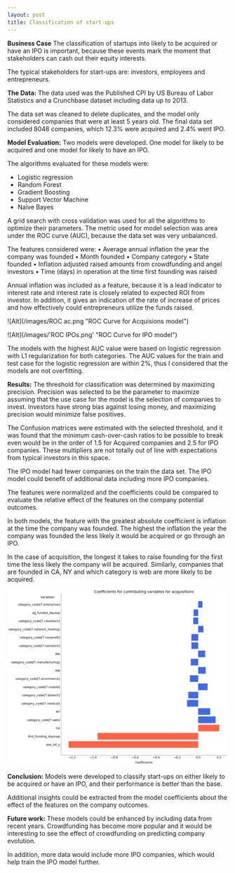 ```yaml
---
layout: post
title: Classification of start-ups
---
```


**Business Case**
The classification of startups into likely to be acquired or have an IPO is important, because these events mark the moment that stakeholders can cash out their equity interests.

The typical stakeholders for start-ups are: investors, employees and entrepreneurs.

**The Data:**
The data used was the Published CPI by US Bureau of Labor Statistics and a Crunchbase dataset including data up to 2013. 

The data set was cleaned to delete duplicates, and the model only considered companies that were at least 5 years old. The final data set included 8048 companies, which 12.3% were acquired and 2.4% went IPO.

**Model Evaluation:**
Two models were developed. One model for likely to be acquired and one model for likely to have an IPO.
 
The algorithms evaluated for these models were:
-	Logistic regression
-	Random Forest
-	Gradient Boosting
-	Support Vector Machine
-	Naïve Bayes

A grid search with cross validation was used for all the algorithms to optimize their parameters. The metric used for model selection was area under the ROC curve (AUC), because the data set was very unbalanced.

The features considered were:
•	Average annual inflation the year the company was founded
•	Month founded
•	Company category
•	State founded
•	Inflation adjusted raised amounts from crowdfunding and angel investors
•	Time (days) in operation at the time first founding was raised

Annual inflation was included as a feature, because it is a lead indicator to interest rate and interest rate is closely related to expected ROI from investor. In addition, it gives an indication of the rate of increase of prices and how effectively could entrepreneurs utilize the funds raised.

![Alt](/images/ROC ac.png "ROC Curve for Acquisions model")

![Alt](/images/'ROC IPOs.png' "ROC Curve for IPO model")

The models with the highest AUC value were based on logistic regression with L1 regularization for both categories. The AUC values for the train and test case for the logistic regression are within 2%, thus I considered that the models are not overfitting. 

**Results:**
The threshold for classification was determined by maximizing precision. Precision was selected to be the parameter to maximize assuming that the use case for the model is the selection of companies to invest.  Investors have strong bias against losing money, and maximizing precision would minimize false positives.

The Confusion matrices were estimated with the selected threshold, and it was found that the minimum cash-over-cash ratios to be possible to break even would be in the order of 1.5 for Acquired companies and 2.5 for IPO companies. These multipliers are not totally out of line with expectations from typical investors in this space.

The IPO model had fewer companies on the train the data set. The IPO model could benefit of additional data including more IPO companies.

The features were normalized and the coefficients could be compared to evaluate the relative effect of the features on the company potential outcomes.

In both models, the feature with the greatest absolute coefficient is inflation at the time the company was founded. The highest the inflation the year the company was founded the less likely it would be acquired or go through an IPO.

In the case of acquisition, the longest it takes to raise founding for the first time the less likely the company will be acquired. Similarly, companies that are founded in CA, NY and which category is web are more likely to be acquired.

![Alt](/images/coeficients.png "ROC Curve for IPO model")

**Conclusion:**
Models were developed to classify start-ups on either likely to be acquired or have an IPO, and their performance is better than the base.

Additional insights could be extracted from the model coefficients about the effect of the features on the company outcomes.

**Future work:**
These models could be enhanced by including data from recent years. Crowdfunding has become more popular and it would be interesting to see the effect of crowdfunding on predicting company evolution.

In addition, more data would include more IPO companies, which would help train the IPO model further.

